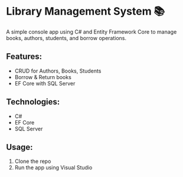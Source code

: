 ﻿# Library Management System 📚
A simple console app using C# and Entity Framework Core to manage books, authors, students, and borrow operations.

## Features:
- CRUD for Authors, Books, Students
- Borrow & Return books
- EF Core with SQL Server

## Technologies:
- C#
- EF Core
- SQL Server

## Usage:
1. Clone the repo
2. Run the app using Visual Studio

